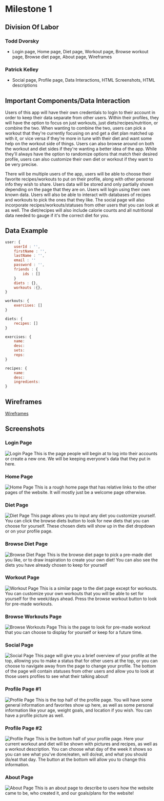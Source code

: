 # Milestone 1

## Division Of Labor
### Todd Dvorsky  
- Login page,
Home page,
Diet page,
Workout page,
Browse workout page,
Browse diet page,
About page,
Wireframes

### Patrick Kelley
- Social page,
Profile page,
Data Interactions,
HTML Screenshots, HTML descriptions


## Important Components/Data Interaction
Users of this app will have their own credentials to login to their account in order to keep their data separate from other users. Within their profiles, they will have the option to focus on just workouts, just diets/recipes/nutrition, or combine the two. When wanting to combine the two, users can pick a workout that they're currently focusing on and get a diet plan matched up with it, or vice versa if they're more in tune with their diet and want some help on the workout side of things. Users can also browse around on both the workout and diet sides if they're wanting a better idea of the app. While they'll always have the option to randomize options that match their desired profile, users can also customize their own diet or workout if they want to be very precise.

There will be multiple users of the app, users will be able to choose their favorite recipes/workouts to put on their profile, along with other personal info they wish to share. Users data will be stored and only partially shown depending on the page that they are on. Users will login using their own known data. Users will also be able to interact with databases of recipes and workouts to pick the ones that they like. The social page will also incorporate recipes/workouts/statuses from other users that you can look at as well. The diet/recipes will also include calorie counts and all nutritional data needed to gauge if it's the correct diet for you.

## Data Example

```javascript
user: {
    userId : '',
    firstName : '',
    lastName : '',
    email : ''
    password : '',
    friends : {
        ids : []
    }
    diets : {},
    workouts :{},
}

workouts: {
    exercises: []   
}

diets: {
    recipes: []
}

exercises: {
    name:
    desc:
    sets:
    reps:
}

recipes: {
    name:
    desc:
    ingredients:
}
```

## Wireframes
[Wireframes](https://drive.google.com/file/d/1CEFCk-R_HrVt_ahIVWXKrxtPOK4BYe0A/)

## Screenshots
### Login Page
![Login Page](https://github.com/todddvorsky/cs326-final-lamed/blob/patrick-dev/public/screenshots/login.png)
This is the page people will begin at to log into their accounts or create a new one. We will be keeping everyone's data that they put in here.

### Home Page
![Home Page](https://github.com/todddvorsky/cs326-final-lamed/blob/patrick-dev/public/screenshots/home.png)
This is a rough home page that has relative links to the other pages of the website. It will mostly just be a welcome page otherwise.

### Diet Page
![Diet Page](https://github.com/todddvorsky/cs326-final-lamed/blob/patrick-dev/public/screenshots/diets.png)
This page allows you to input any diet you customize yourself. You can click the browse diets button to look for new diets that you can choose for yourself. These chosen diets will show up in the diet dropdown or on your profile page.

### Browse Diet Page
![Browse Diet Page](https://github.com/todddvorsky/cs326-final-lamed/blob/patrick-dev/public/screenshots/browse_diets.png)
This is the browse diet page to pick a pre-made diet you like, or to draw inspiration to create your own diet! You can also see the diets you have already chosen to keep for yourself

### Workout Page
![Workout Page](https://github.com/todddvorsky/cs326-final-lamed/blob/patrick-dev/public/screenshots/workouts.png)
This is a similar page to the diet page except for workouts. You can customize your own workouts that you will be able to set for yourself for the week/days ahead. Press the browse workout button to look for pre-made workouts.

### Browse Workouts Page
![Browse Workouts Page](https://github.com/todddvorsky/cs326-final-lamed/blob/patrick-dev/public/screenshots/browse_workouts.png)
This is the page to look for pre-made workout that you can choose to display for yourself or keep for a future time.

### Social Page
![Social Page](https://github.com/todddvorsky/cs326-final-lamed/blob/patrick-dev/public/screenshots/social.png)
This page will give you a brief overview of your profile at the top, allowing you to make a status that for other users at the top, or you can choose to navigate away from the page to change your profile. The bottom of the page will contain statuses from other users and allow you to look at those users profiles to see what their talking about!

### Profile Page #1
![Profile Page](https://github.com/todddvorsky/cs326-final-lamed/blob/patrick-dev/public/screenshots/profile_1.png)
This is the top half of the profile page. You will have some general information and favorites show up here, as well as some personal information like your age, weight goals, and location if you wish. You can have a profile picture as well.

### Profile Page #2
![Profile Page](https://github.com/todddvorsky/cs326-final-lamed/blob/patrick-dev/public/screenshots/profile_2.png)
This is the bottom half of your profile page. Here your current workout and diet will be shown with pictures and recipes, as well as a workout description. You can choose what day of the week it shows so you can see what you've done/eaten, will do/eat, and what you should do/eat that day. The button at the bottom will allow you to change this information.

### About Page
![About Page](https://github.com/todddvorsky/cs326-final-lamed/blob/patrick-dev/public/screenshots/about.png)
This is an about page to describe to users how the website came to be, who created it, and our goals/plans for the website!


